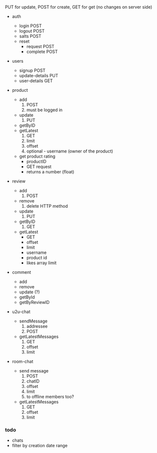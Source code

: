 
PUT for update, POST for create, GET for get (no changes on server side)

* auth
    * login  POST
    * logout POST
    * salts POST
    * reset 
        * request POST
        * complete POST
* users
    * signup POST
    * update-details PUT
    * user-details GET
* product
    * add 
        1. POST
        2. must be logged in
    * update
        1. PUT
    * getByID
    * getLatest
        1. GET
        1. limit
        2. offset
        3. optional - username (owner of the product)
    * get product rating
        * productID
        * GET request
        * returns a number (float)
* review
    * add
        1. POST
    * remove
        1. delete HTTP method
    * update
        1. PUT
    * getByID
        1. GET
    * getLatest
        * GET
        * offset
        * limit
        * username
        * product id
        * likes array limit
* comment
    * add
    * remove
    * update (?)
    * getById
    * getByReviewID

* u2u-chat
    * sendMessage
        1. addressee
        2. POST
    * getLatestMessages
        1. GET
        2. offset
        3. limit
* room-chat
    * send message
        1. POST
        1. chatID
        2. offset
        3. limit
        4. to offline members too?
    *  getLatestMessages
        1. GET
        2. offset
        3. limit


### todo

* chats
* filter by creation date range